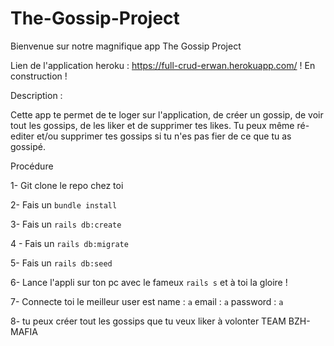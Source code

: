 # The-Gossip-Project

Bienvenue sur notre magnifique app The Gossip Project

Lien de l'application heroku : https://full-crud-erwan.herokuapp.com/
! En construction !

Description :

Cette app te permet de te loger sur l'application, de créer un gossip, de voir tout les gossips, de les liker et de supprimer tes likes. Tu peux même ré-editer et/ou supprimer tes gossips si tu n'es pas fier de ce que tu as gossipé.

Procédure

1- Git clone le repo chez toi

2- Fais un `bundle install`

3- Fais un `rails db:create`

4 - Fais un `rails db:migrate`

5- Fais un `rails db:seed`

6- Lance l'appli sur ton pc avec le fameux `rails s` et à toi la gloire !

7- Connecte toi le meilleur user est name : `a` email : `a` password : `a`

8- tu peux créer tout les gossips que tu veux liker à volonter
TEAM BZH-MAFIA
